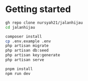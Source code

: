 # Getting started

```bash
gh repo clone nursyah21/jalanhijau
cd jalanhijau

composer install
cp .env.example .env
php artisan migrate
php artisan db:seed
php artisan key:generate
php artisan serve
```

```bash
pnpm install
npm run dev
```